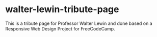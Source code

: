 # walter-lewin-tribute-page
This is a tribute page for Professor Walter Lewin and done based on a Responsive Web Design Project for 
FreeCodeCamp.
